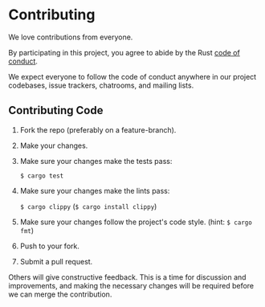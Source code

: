 # Contributing

We love contributions from everyone.

By participating in this project, you agree to abide by the Rust [code of conduct](https://www.rust-lang.org/conduct.html).

We expect everyone to follow the code of conduct
anywhere in our project codebases,
issue trackers, chatrooms, and mailing lists.

## Contributing Code

1. Fork the repo (preferably on a feature-branch).

2. Make your changes.

3. Make sure your changes make the tests pass:

    `$ cargo test`

4. Make sure your changes make the lints pass:

    `$ cargo clippy` (`$ cargo install clippy`)

5. Make sure your changes follow the project's code style. (hint: `$ cargo fmt`)

6. Push to your fork.

7. Submit a pull request.

Others will give constructive feedback.
This is a time for discussion and improvements,
and making the necessary changes will be required before we can
merge the contribution.
